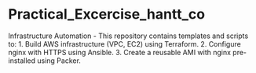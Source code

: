 # Practical_Excercise_hantt_co
Infrastructure Automation -   This repository contains templates and scripts to: 1. Build AWS infrastructure (VPC, EC2) using Terraform. 2. Configure nginx with HTTPS using Ansible. 3. Create a reusable AMI with nginx pre-installed using Packer. 
